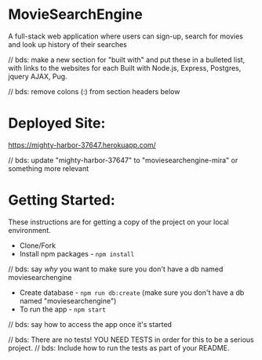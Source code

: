 # MovieSearchEngine

A full-stack web application where users can sign-up, search for movies and look up history of their searches

// bds: make a new section for "built with" and put these in a bulleted list, with links to the websites for each
Built with Node.js, Express, Postgres, jquery AJAX, Pug.

// bds: remove colons (:) from section headers below

# Deployed Site:

https://mighty-harbor-37647.herokuapp.com/

// bds: update "mighty-harbor-37647" to "moviesearchengine-mira" or something more relevant

# Getting Started:

These instructions are for getting a copy of the project on your local environment.

* Clone/Fork
* Install npm packages - `npm install`

// bds: say *why* you want to make sure you don't have a db named moviesearchengine
* Create database - `npm run db:create` (make sure you don't have a db named "moviesearchengine")
* To run the app - `npm start`

// bds: say how to access the app once it's started

// bds: There are no tests! YOU NEED TESTS in order for this to be a serious project.
// bds: Include how to run the tests as part of your README.